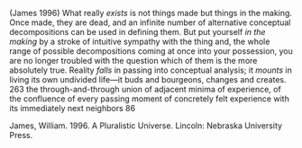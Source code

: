 ﻿(James 1996)
What really _exists_ is not things made but things in the making. Once made, they are dead, and an infinite number of alternative conceptual decompositions can be used in defining them. But put yourself _in the making_ by a stroke of intuitive sympathy with the thing and, the whole range of possible decompositions coming at once into your possession, you are no longer troubled with the question which of them is the more absolutely true. Reality _falls_ in passing into conceptual analysis; it _mounts_ in living its own undivided life—it buds and bourgeons, changes and creates. 263
the through-and-through union of adjacent minima of experience, of the confluence of every passing moment of concretely felt experience with its immediately next neighbors 86


James, William. 1996. A Pluralistic Universe. Lincoln: Nebraska University Press.
